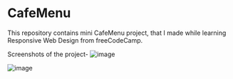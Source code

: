 # CafeMenu

This repository contains mini CafeMenu project, that I made while learning Responsive Web Design from freeCodeCamp.

Screenshots of the project- 
![image](https://github.com/user-attachments/assets/dd19167c-0a62-40f5-89c9-d4fa9d1c2fc8)

![image](https://github.com/user-attachments/assets/a3b2d6ba-c5a5-488e-9a62-e7c508a7933f)
